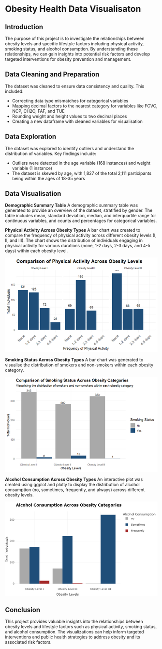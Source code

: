 # Obesity Health Data Visualisaton

## Introduction
The purpose of this project is to investigate the relationships between obesity levels and specific lifestyle factors including physical activity, smoking status, and alcohol consumption. By understanding these relationships, we can gain insights into potential risk factors and develop targeted interventions for obesity prevention and management.

## Data Cleaning and Preparation
The dataset was cleaned to ensure data consistency and quality. This included:

- Correcting data type mismatches for categorical variables
- Mapping decimal factors to the nearest category for variables like FCVC, NCP, CH2O, FAF, and TUE
- Rounding weight and height values to two decimal places
- Creating a new dataframe with cleaned variables for visualisation

## Data Exploration
The dataset was explored to identify outliers and understand the distribution of variables. Key findings include:

- Outliers were detected in the age variable (168 instances) and weight variable (1 instance)
- The dataset is skewed by age, with 1,827 of the total 2,111 participants being within the ages of 18-35 years

## Data Visualisation

**Demographic Summary Table**
A demographic summary table was generated to provide an overview of the dataset, stratified by gender. The table includes mean, standard deviation, median, and interquartile range for continuous variables, and counts and percentages for categorical variables.

**Physical Activity Across Obesity Types**
A bar chart was created to compare the frequency of physical activity across different obesity levels (I, II, and III). The chart shows the distribution of individuals engaging in physical activity for various durations (none, 1-2 days, 2-3 days, and 4-5 days) within each obesity level.

![image](https://github.com/PliciousG/obesity_health_data_visualisaton/blob/main/Images/vis_1.png)

**Smoking Status Across Obesity Types**
A bar chart was generated to visualise the distribution of smokers and non-smokers within each obesity category.

![image](https://github.com/PliciousG/obesity_health_data_visualisaton/blob/main/Images/vis_2.png)


**Alcohol Consumption Across Obesity Types**
An interactive plot was created using ggplot and plotly to display the distribution of alcohol consumption (no, sometimes, frequently, and always) across different obesity levels.

![image](https://github.com/PliciousG/obesity_health_data_visualisaton/blob/main/Images/vis_3.png)

## Conclusion
This project provides valuable insights into the relationships between obesity levels and lifestyle factors such as physical activity, smoking status, and alcohol consumption. The visualizations can help inform targeted interventions and public health strategies to address obesity and its associated risk factors.
